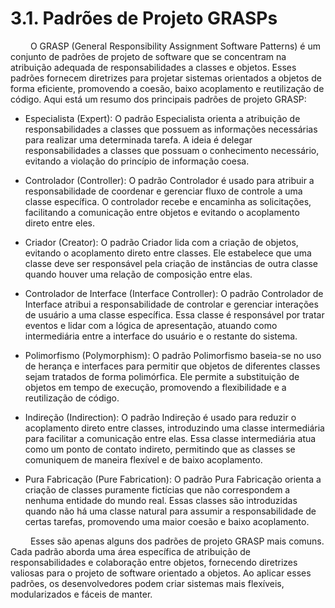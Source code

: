 # 3.1. Padrões de Projeto GRASPs

&emsp;&emsp; O GRASP (General Responsibility Assignment Software Patterns) é um conjunto de padrões de projeto de software que se concentram na atribuição adequada de responsabilidades a classes e objetos. Esses padrões fornecem diretrizes para projetar sistemas orientados a objetos de forma eficiente, promovendo a coesão, baixo acoplamento e reutilização de código. Aqui está um resumo dos principais padrões de projeto GRASP:

- Especialista (Expert): O padrão Especialista orienta a atribuição de responsabilidades a classes que possuem as informações necessárias para realizar uma determinada tarefa. A ideia é delegar responsabilidades a classes que possuam o conhecimento necessário, evitando a violação do princípio de informação coesa.

- Controlador (Controller): O padrão Controlador é usado para atribuir a responsabilidade de coordenar e gerenciar fluxo de controle a uma classe específica. O controlador recebe e encaminha as solicitações, facilitando a comunicação entre objetos e evitando o acoplamento direto entre eles.

- Criador (Creator): O padrão Criador lida com a criação de objetos, evitando o acoplamento direto entre classes. Ele estabelece que uma classe deve ser responsável pela criação de instâncias de outra classe quando houver uma relação de composição entre elas.

- Controlador de Interface (Interface Controller): O padrão Controlador de Interface atribui a responsabilidade de controlar e gerenciar interações de usuário a uma classe específica. Essa classe é responsável por tratar eventos e lidar com a lógica de apresentação, atuando como intermediária entre a interface do usuário e o restante do sistema.

- Polimorfismo (Polymorphism): O padrão Polimorfismo baseia-se no uso de herança e interfaces para permitir que objetos de diferentes classes sejam tratados de forma polimórfica. Ele permite a substituição de objetos em tempo de execução, promovendo a flexibilidade e a reutilização de código.

- Indireção (Indirection): O padrão Indireção é usado para reduzir o acoplamento direto entre classes, introduzindo uma classe intermediária para facilitar a comunicação entre elas. Essa classe intermediária atua como um ponto de contato indireto, permitindo que as classes se comuniquem de maneira flexível e de baixo acoplamento.

- Pura Fabricação (Pure Fabrication): O padrão Pura Fabricação orienta a criação de classes puramente fictícias que não correspondem a nenhuma entidade do mundo real. Essas classes são introduzidas quando não há uma classe natural para assumir a responsabilidade de certas tarefas, promovendo uma maior coesão e baixo acoplamento.

&emsp;&emsp; Esses são apenas alguns dos padrões de projeto GRASP mais comuns. Cada padrão aborda uma área específica de atribuição de responsabilidades e colaboração entre objetos, fornecendo diretrizes valiosas para o projeto de software orientado a objetos. Ao aplicar esses padrões, os desenvolvedores podem criar sistemas mais flexíveis, modularizados e fáceis de manter.